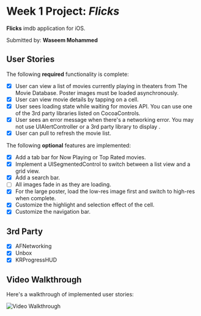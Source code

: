 # Week 1 Project: *Flicks*

**Flicks**  imdb application for iOS.

Submitted by: **Waseem Mohammed**

## User Stories

The following **required** functionality is complete:

* [x] User can view a list of movies currently playing in theaters from The Movie Database. Poster images must be loaded asynchronously.
* [x] User can view movie details by tapping on a cell.
* [x] User sees loading state while waiting for movies API. You can use one of the 3rd party libraries listed on CocoaControls.
* [x] User sees an error message when there's a networking error. You may not use UIAlertController or a 3rd party library to display .
* [x] User can pull to refresh the movie list.

The following **optional** features are implemented:
* [x] Add a tab bar for Now Playing or Top Rated movies.
* [x] Implement a UISegmentedControl to switch between a list view and a grid view.
* [x] Add a search bar.
* [ ] All images fade in as they are loading.
* [x] For the large poster, load the low-res image first and switch to high-res when complete.
* [x] Customize the highlight and selection effect of the cell.
* [x] Customize the navigation bar.

## 3rd Party
* [x] AFNetworking
* [x] Unbox
* [x] KRProgressHUD

## Video Walkthrough 

Here's a walkthrough of implemented user stories:

![Video Walkthrough](flicks.gif)

